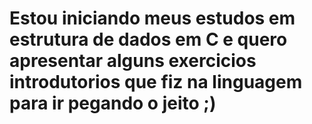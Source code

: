 # Estou iniciando meus estudos em estrutura de dados em C e quero apresentar alguns exercicios introdutorios que fiz na linguagem para ir pegando o jeito ;)
